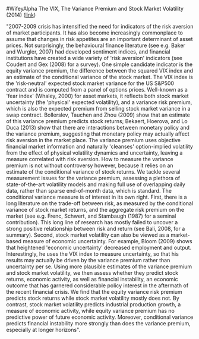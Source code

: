 #WifeyAlpha 
The VIX, The Variance Premium and Stock Market Volatility (2014) ([link](https://www.ecb.europa.eu/pub/pdf/scpwps/ecbwp1675.pdf))

"2007-2009 crisis has intensified the need for indicators of the risk aversion of market participants. It has also become increasingly commonplace to assume that changes in risk appetites are an important determinant of asset prices. Not surprisingly, the behavioural finance literature (see e.g. Baker and Wurgler, 2007) had developed sentiment indices, and financial institutions have created a wide variety of 'risk aversion' indicators (see Coudert and Gex (2008) for a survey). One simple candidate indicator is the equity variance premium, the difference between the squared VIX index and an estimate of the conditional variance of the stock market. The VIX index is the 'risk-neutral' expected stock market variance for the US S&P500 contract and is computed from a panel of options prices. Well-known as a 'fear index' (Whaley, 2000) for asset markets, it reflects both stock market uncertainty (the 'physical' expected volatility), and a variance risk premium, which is also the expected premium from selling stock market variance in a swap contract. Bollerslev, Tauchen and Zhou (2009) show that an estimate of this variance premium predicts stock returns; Bekaert, Hoerova, and Lo Duca (2013) show that there are interactions between monetary policy and the variance premium, suggesting that monetary policy may actually affect risk aversion in the market place. The variance premium uses objective financial market information and naturally 'cleanses' option-implied volatility from the effect of physical volatility dynamics and uncertainty, leaving a measure correlated with risk aversion. How to measure the variance premium is not without controversy however, because it relies on an estimate of the conditional variance of stock returns. We tackle several measurement issues for the variance premium, assessing a plethora of state-of-the-art volatility models and making full use of overlapping daily data, rather than sparse end-of-month data, which is standard. The conditional variance measure is of interest in its own right. First, there is a long literature on the trade-off between risk, as measured by the conditional variance of stock market returns, and the aggregate risk premium on the market (see e.g. Frenc, Schwert, and Stambaugh (1987) for a seminal contribution). This long line of research has mostly failed to uncover a strong positive relationship between risk and return (see Bali, 2008, for a summary). Second, stock market volatility can also be viewed as a market-based measure of economic uncertainty. For example, Bloom (2009) shows that heightened 'economic uncertainty' decreased employment and output. Interestingly, he uses the VIX index to measure uncertainty, so that his results may actually be driven by the variance premium rather than uncertainty per se. Using more plausible estimates of the variance premium and stock market volatility, we then assess whether they predict stock returns, economic activity, as well as financial instability, an economic outcome that has garnered considerable policy interest in the aftermath of the recent financial crisis. We find that the equity variance risk premium predicts stock returns while stock market volatility mostly does not. By contrast, stock market volatility predicts industrial production growth, a measure of economic activity, while equity variance premium has no predictive power of future economic activity. Moreover, conditional variance predicts financial instability more strongly than does the variance premium, especially at longer horizons".